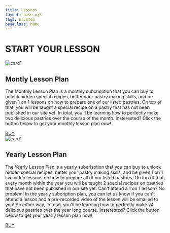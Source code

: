 ```yaml
---
title: Lessons
layout: base.njk
tags: navItem
pageClass: home
---
```

<main>
  <body>
  <div class="pastry-lessons">
    <h1>START YOUR LESSON</h1>
  </div>
<article class="lessons">
<div class="monthly">  
  <section>
        <div class="lessoncard1">
      <img src="https://place-hold.it/600x450.jpg" alt="card1">
        </div>
    <div class="monthlylesson">
    <h2>Montly Lesson Plan</h2>
    <p>The Monthly Lesson Plan is a monthly subcrisption that you can buy to unlock hidden special recipes, better your pastry making skills, and be given 1 on 1 lessons on how to prepare one of our listed pastries. On top of that, you will be taught a special recipe on a pastry that has not been published in our site yet. In total, you'll be learning how to perfectly make two delicious pastries over the course of the month. Insterested? Click the button below to get your monthly lesson plan now!</p>
        <a href="#" class="buybtn">BUY</a>
    </div>
    <!--  <div class="BUY">
		<input type="submit" value="buy" class="btn">
    </div>-->
  </section> 
</div>

<div class="yearly">  
  <section>
        <div class="lessoncard2">
      <img src="https://place-hold.it/600x450.jpg" alt="card1">
        </div>
    <div class="yearlylesson">
    <h2>Yearly Lesson Plan</h2>
    <p>The Yearly Lesson Plan is a yearly subcrisption that you can buy to unlock hidden special recipes, better your pastry making skills, and be given 1 on 1 live video lessons on how to prepare all of our listed pastries. On top of that, every month within the year you will be taught 2 special recipes on pastries that have not been published in our site yet. Can't attend a 1 on 1 lesson? No problem! In the yearly subcription plan, you can let us know if you can't attend a lesson and a pre-recorded video of the lesson will be emailed to you! So either way, in total, you'll be learning how to perfectly make 24 delicious pastries over the year long course. Insterested? Click the button below to get your yearly lesson plan now!</p>
        <a href="#" class="buybtn">BUY</a>
    </div>
  </section> 
</div>
</article>

</body>
</main>
